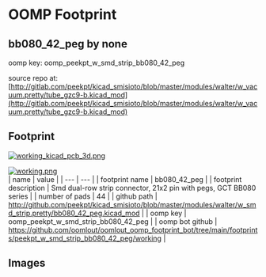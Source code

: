 # OOMP Footprint  
## bb080_42_peg  by none  
  
oomp key: oomp_peekpt_w_smd_strip_bb080_42_peg  
  
source repo at: [http://gitlab.com/peekpt/kicad_smisioto/blob/master/modules/walter/w_vacuum.pretty/tube_gzc9-b.kicad_mod](http://gitlab.com/peekpt/kicad_smisioto/blob/master/modules/walter/w_vacuum.pretty/tube_gzc9-b.kicad_mod)  
## Footprint  
  
[![working_kicad_pcb_3d.png](working_kicad_pcb_3d_600.png)](working_kicad_pcb_3d.png)  
  
[![working.png](working_600.png)](working.png)  
| name | value | 
| --- | --- | 
| footprint name | bb080_42_peg | 
| footprint description | Smd dual-row strip connector, 21x2 pin with pegs, GCT BB080 series | 
| number of pads | 44 | 
| github path | http://github.com/peekpt/kicad_smisioto/blob/master/modules/walter/w_smd_strip.pretty/bb080_42_peg.kicad_mod | 
| oomp key | oomp_peekpt_w_smd_strip_bb080_42_peg | 
| oomp bot github | https://github.com/oomlout/oomlout_oomp_footprint_bot/tree/main/footprints/peekpt_w_smd_strip_bb080_42_peg/working | 
## Images  
